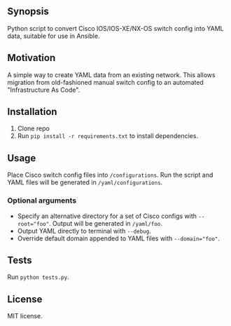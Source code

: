 ## Synopsis

Python script to convert Cisco IOS/IOS-XE/NX-OS switch config into YAML data, suitable for use in Ansible.

## Motivation

A simple way to create YAML data from an existing network. This allows migration from old-fashioned manual switch config to an automated "Infrastructure As Code".

## Installation

1. Clone repo
2. Run `pip install -r requirements.txt` to install dependencies.

## Usage

Place Cisco switch config files into `/configurations`. Run the script and YAML files will be generated in `/yaml/configurations`.

### Optional arguments

* Specify an alternative directory for a set of Cisco configs with `--root="foo"`. Output will be generated in `/yaml/foo`.
* Output YAML directly to terminal with `--debug`.
* Override default domain appended to YAML files with `--domain="foo"`.

## Tests

Run `python tests.py`.

## License

MIT license.
